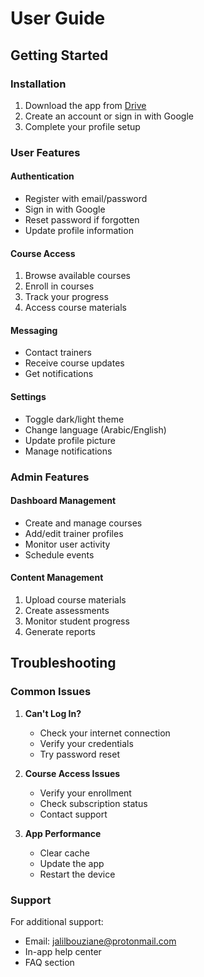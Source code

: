 # User Guide

## Getting Started

### Installation
1. Download the app from [Drive](https://drive.google.com/file/d/1fOCKzMbE5e2yjFE1eZrx-eZvn78pyUJ_/view?usp=sharing)
2. Create an account or sign in with Google
3. Complete your profile setup

### User Features

#### Authentication
- Register with email/password
- Sign in with Google
- Reset password if forgotten
- Update profile information

#### Course Access
1. Browse available courses
2. Enroll in courses
3. Track your progress
4. Access course materials

#### Messaging
- Contact trainers
- Receive course updates
- Get notifications

#### Settings
- Toggle dark/light theme
- Change language (Arabic/English)
- Update profile picture
- Manage notifications

### Admin Features

#### Dashboard Management
- Create and manage courses
- Add/edit trainer profiles
- Monitor user activity
- Schedule events

#### Content Management
1. Upload course materials
2. Create assessments
3. Monitor student progress
4. Generate reports

## Troubleshooting

### Common Issues
1. **Can't Log In?**
   - Check your internet connection
   - Verify your credentials
   - Try password reset

2. **Course Access Issues**
   - Verify your enrollment
   - Check subscription status
   - Contact support

3. **App Performance**
   - Clear cache
   - Update the app
   - Restart the device

### Support

For additional support:
- Email: jalilbouziane@protonmail.com
- In-app help center
- FAQ section